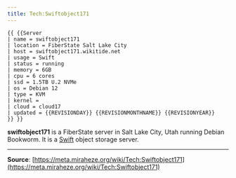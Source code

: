 ```yaml
---
title: Tech:Swiftobject171
---
```


```
{{ {{Server
| name = swiftobject171
| location = FiberState Salt Lake City
| host = swiftobject171.wikitide.net
| usage = Swift
| status = running
| memory = 6GB
| cpu = 6 cores
| ssd = 1.5TB U.2 NVMe
| os = Debian 12
| type = KVM
| kernel =
| cloud = cloud17
| updated = {{REVISIONDAY}} {{REVISIONMONTHNAME}} {{REVISIONYEAR}}
}} }}
```

**swiftobject171** is a FiberState server in Salt Lake City, Utah running Debian Bookworm. It is a [Swift](https://meta.miraheze.org/wiki/Tech:Swift) object storage server.

----
**Source**: [https://meta.miraheze.org/wiki/Tech:Swiftobject171](https://meta.miraheze.org/wiki/Tech:Swiftobject171)
